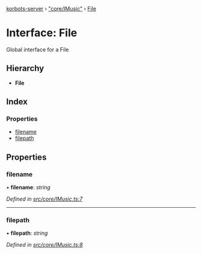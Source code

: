 [korbots-server](../README.md) › ["core/IMusic"](../modules/_core_imusic_.md) › [File](_core_imusic_.file.md)

# Interface: File

Global interface for a File

## Hierarchy

* **File**

## Index

### Properties

* [filename](_core_imusic_.file.md#filename)
* [filepath](_core_imusic_.file.md#filepath)

## Properties

###  filename

• **filename**: *string*

*Defined in [src/core/IMusic.ts:7](https://github.com/Xisabla/Korbots/blob/76dbc29/server/src/core/IMusic.ts#L7)*

___

###  filepath

• **filepath**: *string*

*Defined in [src/core/IMusic.ts:8](https://github.com/Xisabla/Korbots/blob/76dbc29/server/src/core/IMusic.ts#L8)*
